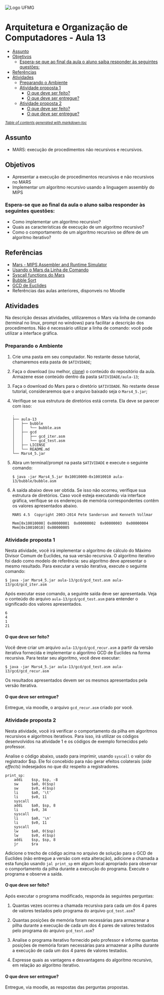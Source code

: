 ![Logo UFMG](https://www.ufmg.br/marca/ass6.jpg)

# Arquitetura e Organização de Computadores - Aula 13

- [Assunto](#assunto)
- [Objetivos](#objetivos)
  * [Espera-se que ao final da aula o aluno saiba responder às seguintes questões:](#espera-se-que-ao-final-da-aula-o-aluno-saiba-responder--s-seguintes-quest-es-)
- [Referências](#refer-ncias)
- [Atividades](#atividades)
  * [Preparando o Ambiente](#preparando-o-ambiente)
  * [Atividade proposta 1](#atividade-proposta-1)
    + [O que deve ser feito?](#o-que-deve-ser-feito-)
    + [O que deve ser entregue?](#o-que-deve-ser-entregue-)
  * [Atividade proposta 2](#atividade-proposta-2)
    + [O que deve ser feito?](#o-que-deve-ser-feito--1)
    + [O que deve ser entregue?](#o-que-deve-ser-entregue--1)

<small><i><a href='http://ecotrust-canada.github.io/markdown-toc/'>Table of contents generated with markdown-toc</a></i></small>



## Assunto

* MARS: execução de procedimentos não recursivos e recursivos.

## Objetivos

* Apresentar a execução de procedimentos recursivos e não recursivos no MARS
* Implementar um algoritmo recursivo usando a linguagem assembly do MIPS

### Espera-se que ao final da aula o aluno saiba responder às seguintes questões:

* Como implementar um algoritmo recursivo?
* Quais as características de execução de um algoritmo recursivo?
* Como o comportamento de um algoritmo recursivo se difere de um algoritmo iterativo?


## Referências

* [Mars - MIPS Assembler and Runtime Simulator](http://courses.missouristate.edu/KenVollmar/mars/)
* [Usando o Mars da Linha de Comando](https://courses.missouristate.edu/KenVollmar/mars/Help/MarsHelpCommand.html)
* [Syscall functions do Mars](http://courses.missouristate.edu/kenvollmar/mars/help/syscallhelp.html)
* [Bubble Sort](https://en.wikipedia.org/wiki/Bubble_sort)
* [GCD de Euclides](https://en.wikipedia.org/wiki/Euclidean_algorithm)
* Referências das aulas anteriores, disponveis no Moodle


## Atividades

Na descrição dessas atividades, utilizaremos o Mars via linha de comando (terminal no linux, prompt no windows) para facilitar a descrição dos procedimentos. Não é necessário utilizar a linha de comando: você pode utilizar a interface gráfica.

### Preparando o Ambiente

1. Crie uma pasta em seu computador. No restante desse tutorial, chamaremos esta pasta de `$ATIVIDADE`;

1. Faça o download (ou melhor, [clone](https://help.github.com/articles/cloning-a-repository/)) o conteúdo do repositório da aula. Armazene esse conteúdo dentro da pasta `$ATIVIDADE/aula-13`;

1. Faça o download do Mars para o diretório `$ATIVIDADE`. No restante desse tutorial, consideraremos que o arquivo baixado seja o `Mars4_5.jar`;

1. Verifique se sua estrutura de diretórios está correta. Ela deve se parecer com isso:
    ```
    .
    ├── aula-13
    │   ├── bubble
    │   │   └── bubble.asm
    │   ├── gcd
    │   │   ├── gcd_iter.asm
    │   │   └── gcd_test.asm
    │   ├── LICENSE
    │   └── README.md
    └── Mars4_5.jar

    ```
  
1. Abra um terminal/prompt na pasta `$ATIVIDADE` e execute o seguinte comando:
    ```
    $ java -jar Mars4_5.jar 0x10010000-0x10010010 aula-13/bubble/bubble.asm
    ```
1. A saída abaixo deve ser obtida. Se isso não ocorreu, verifique sua estrutura de diretórios. Caso você esteja executando via interface gráfica, verifique se os endereços de memória correspondentes contêm os valores apresentados abaixo.

    ```
    MARS 4.5  Copyright 2003-2014 Pete Sanderson and Kenneth Vollmar

    Mem[0x10010000]	0x00000001	0x00000002	0x00000003	0x00000004	
    Mem[0x10010010]	0x00000005
    ```

### Atividade proposta 1

Nesta atividade, você irá implementar o algoritmo de cálculo do Máximo Divisor Comum de Euclides, na sua versão recursiva. O algoritmo iterativo foi dado como modelo de referência: seu algoritmo deve apresentar o mesmo resultado. Para executar a versão iterativa, execute o seguinte comando:

```
$ java -jar Mars4_5.jar aula-13/gcd/gcd_test.asm aula-13/gcd/gcd_iter.asm
```
  
Após executar esse comando, a seguinte saída deve ser apresentada. Veja o conteúdo do arquivo `aula-13/gcd/gcd_test.asm` para entender o significado dos valores apresentados.

```
6
4
1
21
```
    
#### O que deve ser feito?

Você deve criar um arquivo `aula-13/gcd/gcd_recur.asm` a partir da versão iterativa fornecida e implementar o algoritmo GCD de Euclides na forma recursiva. Para testar seu algoritmo, você deve executar:

```
$ java -jar Mars4_5.jar aula-13/gcd/gcd_test.asm aula-13/gcd/gcd_recur.asm
```

Os resultados apresentados devem ser os mesmos apresentados pela versão iterativa.

#### O que deve ser entregue?

Entregue, via moodle, o arquivo `gcd_recur.asm` criado por você.


### Atividade proposta 2

Nesta atividade, você irá verificar o comportamento da pilha em algoritmos recursivos e algoritmos iterativos. Para isso, irá utilizar os códigos desenvolvidos na atividade 1 e os códigos de exemplo fornecidos pelo professor.

Analise o código abaixo, usado para imprimir, usando `syscall` o valor do registrador $sp. Ele foi concebido para não gerar efeitos colaterais (*side effects*) indesejados no que diz respeito a registradores. 

```assembly
print_sp:
    addi    $sp, $sp, -8
    sw      $a0, 0($sp)
    sw      $v0, 4($sp)
    li      $a0, '\t'
    li      $v0, 11
    syscall
    addi    $a0, $sp, 8
    li      $v0, 34
    syscall
    li      $a0, '\n'
    li      $v0, 11
    syscall
    lw      $a0, 0($sp)
    lw      $v0, 4($sp)
    addi    $sp, $sp, 8
    jr      $ra
```
 Adicione o trecho de código acima no arquivo de solução para o GCD de Euclides (não entregue a versão com esta alteração), adicione a chamada a esta função usando `jal print_sp` em algum local apropriado para observar o comportamento da pilha durante a execução do programa. Execute o programa e observe a saída. 


#### O que deve ser feito?

Após executar o programa modificado, responda às seguintes perguntas:

1. Quantas vezes ocorreu a chamada recursiva para cada um dos 4 pares de valores testados pelo programa do arquivo `gcd_test.asm`?

1. Quantas posições de memória foram necessárias para armazenar a pilha durante a execução de cada um dos 4 pares de valores testados pelo programa do arquivo `gcd_test.asm`?

1. Analise o programa iterativo fornecido pelo professor e informe quantas posições de memória foram necessárias para armazenar a pilha durante a execução de cada um dos 4 pares de valores testados. 

1. Expresse quais as vantagens e desvantagens do algoritmo recursivo, em relação ao algoritmo iterativo.

#### O que deve ser entregue?

Entregue, via moodle, as respostas das perguntas propostas.

